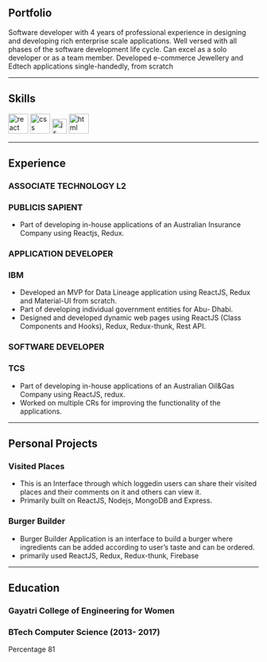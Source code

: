 ## Portfolio

Software developer with 4 years of professional experience in designing and developing rich enterprise scale applications. Well versed with all phases of the software development life cycle. Can excel as a solo developer or as a team member. Developed e-commerce Jewellery and Edtech applications single-handedly, from scratch 

---

## Skills

<p align='left'>
  <img src="https://upload.wikimedia.org/wikipedia/commons/thumb/a/a7/React-icon.svg/1280px-React-icon.svg.png" alt="react" width="auto" height="40"/>
  <img src='https://upload.wikimedia.org/wikipedia/commons/thumb/d/d5/CSS3_logo_and_wordmark.svg/1200px-CSS3_logo_and_wordmark.svg.png' alt="css" width="40" height="40">
  <img src='https://upload.wikimedia.org/wikipedia/commons/6/6a/JavaScript-logo.png' height='30' width='auto' alt="js">
  <img src="https://upload.wikimedia.org/wikipedia/commons/thumb/6/61/HTML5_logo_and_wordmark.svg/2048px-HTML5_logo_and_wordmark.svg.png" alt="html" width="40" height="40">
  
   
</p>

---

## Experience

### **ASSOCIATE TECHNOLOGY L2**
### PUBLICIS SAPIENT

- Part of developing in-house applications of an Australian Insurance Company using Reactjs, Redux.

### **APPLICATION DEVELOPER**
### IBM

- Developed an MVP for Data Lineage application using ReactJS, Redux and Material-UI from scratch. 
- Part of developing individual government entities for Abu- Dhabi. 
- Designed and developed dynamic web pages using ReactJS (Class Components and Hooks), Redux, Redux-thunk, Rest API.


### **SOFTWARE DEVELOPER**
### TCS

- Part of developing in-house applications of an Australian Oil&Gas Company using ReactJS, redux. 
- Worked on multiple CRs for improving the functionality of the applications.

---

## Personal Projects


### Visited Places

- This is an Interface through which loggedin users can share their visited places and their comments on it and others can view it.
- Primarily built on ReactJS, Nodejs, MongoDB and Express.


### Burger Builder

- Burger Builder Application is an interface to build a burger where ingredients can be added according to user’s taste and can be ordered.
- primarily used ReactJS, Redux, Redux-thunk, Firebase


---

## Education

### **Gayatri College of Engineering for Women**
### BTech Computer Science (2013- 2017)
Percentage 81

